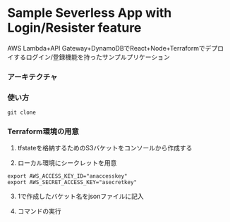 # Sample Severless App with Login/Resister feature 

AWS Lambda+API Gateway+DynamoDBでReact+Node+Terraformでデプロイするログイン/登録機能を持ったサンプルプリケーション

### アーキテクチャ



### 使い方
```
git clone 
```

### Terraform環境の用意


1. tfstateを格納するためのS3バケットをコンソールから作成する

2. ローカル環境にシークレットを用意
```
export AWS_ACCESS_KEY_ID="anaccesskey"
export AWS_SECRET_ACCESS_KEY="asecretkey"
```

3. 1で作成したバケット名をjsonファイルに記入

4. コマンドの実行

